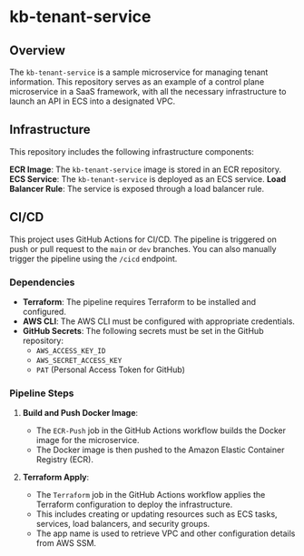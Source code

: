 # kb-tenant-service

## Overview

The `kb-tenant-service` is a sample microservice for managing tenant information. This repository serves as an example of a control plane microservice in a SaaS framework, with all the necessary infrastructure to launch an API in ECS into a designated VPC.

## Infrastructure

This repository includes the following infrastructure components:

**ECR Image**: The `kb-tenant-service` image is stored in an ECR repository.
**ECS Service**: The `kb-tenant-service` is deployed as an ECS service.
**Load Balancer Rule**: The service is exposed through a load balancer rule.

## CI/CD

This project uses GitHub Actions for CI/CD. The pipeline is triggered on push or pull request to the `main` or `dev` branches. You can also manually trigger the pipeline using the `/cicd` endpoint.

### Dependencies

- **Terraform**: The pipeline requires Terraform to be installed and configured.
- **AWS CLI**: The AWS CLI must be configured with appropriate credentials.
- **GitHub Secrets**: The following secrets must be set in the GitHub repository:
  - `AWS_ACCESS_KEY_ID`
  - `AWS_SECRET_ACCESS_KEY`
  - `PAT` (Personal Access Token for GitHub)

### Pipeline Steps

1. **Build and Push Docker Image**:

   - The `ECR-Push` job in the GitHub Actions workflow builds the Docker image for the microservice.
   - The Docker image is then pushed to the Amazon Elastic Container Registry (ECR).

2. **Terraform Apply**:
   - The `Terraform` job in the GitHub Actions workflow applies the Terraform configuration to deploy the infrastructure.
   - This includes creating or updating resources such as ECS tasks, services, load balancers, and security groups.
   - The app name is used to retrieve VPC and other configuration details from AWS SSM.
